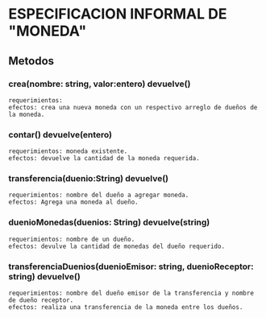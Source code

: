 # ESPECIFICACION INFORMAL DE "MONEDA" 

##  Metodos 

### crea(nombre: string, valor:entero) devuelve()
	requerimientos: 
	efectos: crea una nueva moneda con un respectivo arreglo de dueños de la moneda. 

### contar() devuelve(entero)
	requerimientos: moneda existente. 
	efectos: devuelve la cantidad de la moneda requerida.

### transferencia(duenio:String) devuelve()
	requerimientos: nombre del dueño a agregar moneda. 
	efectos: Agrega una moneda al dueño. 

### duenioMonedas(duenios: String) devuelve(string)
	requerimientos: nombre de un dueño. 
	efectos: devulve la cantidad de monedas del dueño requerido. 

### transferenciaDuenios(duenioEmisor: string, duenioReceptor: string) devuelve()
	requerimientos: nombre del dueño emisor de la transferencia y nombre de dueño receptor. 
	efectos: realiza una transferencia de la moneda entre los dueños. 


